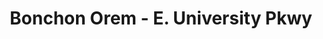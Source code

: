 ---
layout: place
title: "Bonchon Orem - E. University Pkwy"
permalink: /utah/orem/bonchon-orem-e-university-pkwy.html
stateAbbr: UT
stateName: Utah
cityName: Orem
place_id: ChIJqZlpvX-bTYcRvz9Z8GVnSPU
photos:
  - name: >-
      places/ChIJqZlpvX-bTYcRvz9Z8GVnSPU/photos/AeeoHcJpmyQ3_ukPGp9W4wA0OHhjEIWWRxPJQitRgw7d-AF5_1W9PXV8ud1d8YzVd9x2PqaEhZQ9-4IRVQ8t1K7x0sTIi-k3cqHprM1ACUX-ZrpzTzs1Az4KkKbECavVhrUjXtjVA4UWbCuya9PucgIVU14i9qZmlanJiaBNbYZUOQHXh1SXG4eo9Ya2crwSnBpbElLdBuLtdjnbS2gM_v9O91WItIbwOtbFpD6q7OD8FTGF4DgVWWn-40Basj6y7HylUvLsk8OXihDRKMdGrOrC5SeEA5Pj4EN91z-q_DniOo1QBMNLi_2_69p0gLFDObZluNjcx02CO7DrTUzaSVzM3ujN_A-pDTF4S1mA-eMF1CXL6abjWE17QnbDpWZv4H7Z5rUaca1ilsGyJj-LVP3KRc2ZJ-aNcAuKZN_elp3ZraApxsEG
    widthPx: 3600
    heightPx: 4800
    authorAttributions:
      - displayName: John Briggs
        uri: https://maps.google.com/maps/contrib/108413720156079966246
        photoUri: >-
          https://lh3.googleusercontent.com/a-/ALV-UjWR5aBHEHwZ2_Md8B2xv5kt8W1JrANQ4dnuR2zbq3MY0gnC_2fx=s100-p-k-no-mo
    flagContentUri: >-
      https://www.google.com/local/imagery/report/?cb_client=maps_api_places.places_api&image_key=!1e10!2sCIHM0ogKEICAgMCw-4zz2gE&hl=en-US
    googleMapsUri: >-
      https://www.google.com/maps/place//data=!3m4!1e2!3m2!1sCIHM0ogKEICAgMCw-4zz2gE!2e10!4m2!3m1!1s0x874d9b7fbd6999a9:0xf5486765f0593fbf
  - name: >-
      places/ChIJqZlpvX-bTYcRvz9Z8GVnSPU/photos/AeeoHcJIaZ_iOTdEjGGqtYWMyD4Uzsx3ka_9A5tXooAs5INhzZEMvFBfVr4b-839dsG_HOQANd7T4iTdZCgvI75F28-TLYBzV69eQ8U5DnfWfR_Er8dAt3Luh7Pjr_mwFzbcfNl4WygInA45gFjwVJST-zKeM8S3QuL4jUxh9AsDXbXuuxAEsYMIzT0SAjJz1HAfj67V4FFEcmXBAxFCYlR-rxXSqLYshI3mKnr-QYrXPKL_crn1PjBRS7uhK_rY16a2j6yUcCWe6qDaezf_Ua1zBEUM79MAO_NTue1nnFQHPrOvjg
    widthPx: 800
    heightPx: 800
    authorAttributions:
      - displayName: Bonchon Orem - E. University Pkwy
        uri: https://maps.google.com/maps/contrib/102187199280061105036
        photoUri: >-
          https://lh3.googleusercontent.com/a-/ALV-UjXm4JPpoDMQ9edFpKux8B3GhZRRbIJuaMG0rEg76DZpGQ1nijPv=s100-p-k-no-mo
    flagContentUri: >-
      https://www.google.com/local/imagery/report/?cb_client=maps_api_places.places_api&image_key=!1e10!2sAF1QipP-P7FZACnd30DZhRnC1lHfzOpQWkI6NI2dGVTy&hl=en-US
    googleMapsUri: >-
      https://www.google.com/maps/place//data=!3m4!1e2!3m2!1sAF1QipP-P7FZACnd30DZhRnC1lHfzOpQWkI6NI2dGVTy!2e10!4m2!3m1!1s0x874d9b7fbd6999a9:0xf5486765f0593fbf
  - name: >-
      places/ChIJqZlpvX-bTYcRvz9Z8GVnSPU/photos/AeeoHcLjDidYm2PQNf_OT-rfJx70byzO5k6YT7LbEVuLjQjS22cp_TsSvEXb5ymdPDbgiVuemGKuIxiy7DkuhemEjJi5iDWcD9QNyTcJVA7o28JLutRiaAWeUddicqGjTZAP8ChoCL6p1RmtduFqLCkWRUsfnjHitZVcYd1dbnSkymsfafl6RvxTCf9SHzpmZ63vRaIt_KnYEcYHpk97N3t5KzBM5FKKINHRWuGwFXF_c0JP2z3IZGz_NwswjEJMHsF-CjD0nslK8wDkfksnSp-fYnnM_hYOZ993s6b5-VesBrMhqg
    widthPx: 1232
    heightPx: 693
    authorAttributions:
      - displayName: Bonchon Orem - E. University Pkwy
        uri: https://maps.google.com/maps/contrib/102187199280061105036
        photoUri: >-
          https://lh3.googleusercontent.com/a-/ALV-UjXm4JPpoDMQ9edFpKux8B3GhZRRbIJuaMG0rEg76DZpGQ1nijPv=s100-p-k-no-mo
    flagContentUri: >-
      https://www.google.com/local/imagery/report/?cb_client=maps_api_places.places_api&image_key=!1e10!2sAF1QipPiTGIqZG5nt7EV9wWjGie86ZxkCSqsvQQGAUa4&hl=en-US
    googleMapsUri: >-
      https://www.google.com/maps/place//data=!3m4!1e2!3m2!1sAF1QipPiTGIqZG5nt7EV9wWjGie86ZxkCSqsvQQGAUa4!2e10!4m2!3m1!1s0x874d9b7fbd6999a9:0xf5486765f0593fbf
  - name: >-
      places/ChIJqZlpvX-bTYcRvz9Z8GVnSPU/photos/AeeoHcLSXHj1fdMN1__mYrfnve72u4Mb9ji9ozWfCssZ-L7OnKoByk-IgG2DasbA2PxCmLbg2avlDPXSK_VE0X95jeLueDnFtlqHTvBTBYLOIbWRLVgdkN9ibLuJo-7HDFgjEzLRTz2qrk-0e-COXwL1wcH-hNHQrfvy4ZH8pppGtr-gofZLYybdPh7e00GHNlcbUU9UYUwhy-0-SxlgXatBwXR7KoAhzyc7Lb1CzdMfFHghCQWPr_cwbAEp5zUqERGMzAT8R3Sg-CNkXazKL1EK7xA_48UVX0vmSxf4i5NSemYdWg
    widthPx: 1179
    heightPx: 1766
    authorAttributions:
      - displayName: Bonchon Orem - E. University Pkwy
        uri: https://maps.google.com/maps/contrib/102187199280061105036
        photoUri: >-
          https://lh3.googleusercontent.com/a-/ALV-UjXm4JPpoDMQ9edFpKux8B3GhZRRbIJuaMG0rEg76DZpGQ1nijPv=s100-p-k-no-mo
    flagContentUri: >-
      https://www.google.com/local/imagery/report/?cb_client=maps_api_places.places_api&image_key=!1e10!2sAF1QipO8pcXbS9g3vZdDs0mJOuoH30i6pXWHdm2ZRxCJ&hl=en-US
    googleMapsUri: >-
      https://www.google.com/maps/place//data=!3m4!1e2!3m2!1sAF1QipO8pcXbS9g3vZdDs0mJOuoH30i6pXWHdm2ZRxCJ!2e10!4m2!3m1!1s0x874d9b7fbd6999a9:0xf5486765f0593fbf
  - name: >-
      places/ChIJqZlpvX-bTYcRvz9Z8GVnSPU/photos/AeeoHcLexO5qgHNXiR7Zi7QjHCCokLG4Z6MIn5pRiAsSoepiq1HPTYRZ8qubuAqdAYh2K7-zkUAFbpGOnaYI1Pd6IBqT9BltF1MMQQbwa33ri56hSOWaTAET6v-5phAnI8AOYCsDgWA8NqGKbEj8KMKbBf7gVcUSFiMpPM57vT5ia7_VjP6Uel-E9UAqhhgULeLxGabaXmyhomb2GockHjp7eEwkLaV7ElVjL7J544vrPutElj6HPRTf7c1miCsWqi8ykQXskCdryQtG-wNh5M1kqI2qUs34LMjG3GVrDkhuqii2LA
    widthPx: 800
    heightPx: 800
    authorAttributions:
      - displayName: Bonchon Orem - E. University Pkwy
        uri: https://maps.google.com/maps/contrib/102187199280061105036
        photoUri: >-
          https://lh3.googleusercontent.com/a-/ALV-UjXm4JPpoDMQ9edFpKux8B3GhZRRbIJuaMG0rEg76DZpGQ1nijPv=s100-p-k-no-mo
    flagContentUri: >-
      https://www.google.com/local/imagery/report/?cb_client=maps_api_places.places_api&image_key=!1e10!2sAF1QipOeBALB7v_ARLrqdqkXUGejrTVeEEEcPIo7J-uB&hl=en-US
    googleMapsUri: >-
      https://www.google.com/maps/place//data=!3m4!1e2!3m2!1sAF1QipOeBALB7v_ARLrqdqkXUGejrTVeEEEcPIo7J-uB!2e10!4m2!3m1!1s0x874d9b7fbd6999a9:0xf5486765f0593fbf
  - name: >-
      places/ChIJqZlpvX-bTYcRvz9Z8GVnSPU/photos/AeeoHcLKepfEk9cAvwLgtbds4rH4wTrm4pklOr4FYGrDfKDpjpzQ-tUoIi5LHbWvFgsJJnpVoRSzyZJpi7k--_VWggAUnpi6i9Q2SknL3t6nYm2vgE6Wj4oOLTgOchrkZMZEz1pI3KiNK1IEPD1BnP0GGPs2PmRxA50TjpKg3__9YLJs4Z4LVf89YYdXktCu45Jl4z7ote2UlZItypIFX1BssNOKLPXUgcSTiJk3xsQ33DYyNBAyhG1IEfmc6CGI31Zjbumnnns93o-1Xx_g1CJEBGysxNOPQRSYaSoQzVvLmlENyQ
    widthPx: 800
    heightPx: 800
    authorAttributions:
      - displayName: Bonchon Orem - E. University Pkwy
        uri: https://maps.google.com/maps/contrib/102187199280061105036
        photoUri: >-
          https://lh3.googleusercontent.com/a-/ALV-UjXm4JPpoDMQ9edFpKux8B3GhZRRbIJuaMG0rEg76DZpGQ1nijPv=s100-p-k-no-mo
    flagContentUri: >-
      https://www.google.com/local/imagery/report/?cb_client=maps_api_places.places_api&image_key=!1e10!2sAF1QipNIAw7ndyxzRv2YBRd2M-Em2yuJQWCnAD4grIBB&hl=en-US
    googleMapsUri: >-
      https://www.google.com/maps/place//data=!3m4!1e2!3m2!1sAF1QipNIAw7ndyxzRv2YBRd2M-Em2yuJQWCnAD4grIBB!2e10!4m2!3m1!1s0x874d9b7fbd6999a9:0xf5486765f0593fbf
  - name: >-
      places/ChIJqZlpvX-bTYcRvz9Z8GVnSPU/photos/AeeoHcIGbv6tgvT1-AVKyb9OqfPxZfAHjctQ78LXFWxFbeIfkY_B1tW2KCw-O7hPXto0yqRNK-14p4qmTJmrZwLcFehYgrpBQDoPKvOCHaM2imXNuPj9rczqhxFsIlY6jBlRJvVFvzIDbpU51IIgFhq5_m5hNxnXQZQG70qbF-k9iyEcc6A3NN1SItjjQxoYhjWH5lBJ62kCI4UjIvif0yFMTLA3pTs7xGIaJNDLS7pKprUYKmHFpp2LCNTC4GWoE71NImRF3nxHRkklhIRzV4QIJzu-a-jZO8atrfcOc0Le1mXNXg
    widthPx: 800
    heightPx: 800
    authorAttributions:
      - displayName: Bonchon Orem - E. University Pkwy
        uri: https://maps.google.com/maps/contrib/102187199280061105036
        photoUri: >-
          https://lh3.googleusercontent.com/a-/ALV-UjXm4JPpoDMQ9edFpKux8B3GhZRRbIJuaMG0rEg76DZpGQ1nijPv=s100-p-k-no-mo
    flagContentUri: >-
      https://www.google.com/local/imagery/report/?cb_client=maps_api_places.places_api&image_key=!1e10!2sAF1QipN4RnxkSybg7L4QlnHE6ANXiJ5ukqCp4QZKBYYV&hl=en-US
    googleMapsUri: >-
      https://www.google.com/maps/place//data=!3m4!1e2!3m2!1sAF1QipN4RnxkSybg7L4QlnHE6ANXiJ5ukqCp4QZKBYYV!2e10!4m2!3m1!1s0x874d9b7fbd6999a9:0xf5486765f0593fbf
  - name: >-
      places/ChIJqZlpvX-bTYcRvz9Z8GVnSPU/photos/AeeoHcLvZK4p0NO1JxOh8Da9N5HaZALSX7K0MhrAAxpP-UaVQRIHzDA7N_MdnAY2YAH_-e8aprU6I09ENJPeQAgBLHjH2p7h67y5x5SyvdkKrNdaxP2cuXbChrZy-HJ8K3V4COcgLXw5uodeRRux7lX-namuD7fXCtaLIy-3326iv1aay7g2DP78dK9137K_xgDAE2ogY99STgeRws4d2z-6lSBoD1fIbgVNK64dPJLoxArB2KrTkMaiqFDYzD9jb3U5af0_BfDvc1iSg2JPoDaUWumaBl2BX_3bBabPUrNG_tAH6Q
    widthPx: 800
    heightPx: 800
    authorAttributions:
      - displayName: Bonchon Orem - E. University Pkwy
        uri: https://maps.google.com/maps/contrib/102187199280061105036
        photoUri: >-
          https://lh3.googleusercontent.com/a-/ALV-UjXm4JPpoDMQ9edFpKux8B3GhZRRbIJuaMG0rEg76DZpGQ1nijPv=s100-p-k-no-mo
    flagContentUri: >-
      https://www.google.com/local/imagery/report/?cb_client=maps_api_places.places_api&image_key=!1e10!2sAF1QipMQZcefI2F7RSeCMIFj6L5rKB7WBek6JVW41J1L&hl=en-US
    googleMapsUri: >-
      https://www.google.com/maps/place//data=!3m4!1e2!3m2!1sAF1QipMQZcefI2F7RSeCMIFj6L5rKB7WBek6JVW41J1L!2e10!4m2!3m1!1s0x874d9b7fbd6999a9:0xf5486765f0593fbf
  - name: >-
      places/ChIJqZlpvX-bTYcRvz9Z8GVnSPU/photos/AeeoHcIQD0YrbunZ47N05r0M8WiOOFSiJJnc7JttdDb6q4Z9Ep6JEkz6NDINM_q6aEZFndUWNgwo9EoJqd-DApqdY2VmjRs2kE902QC_uSyx7hg1OoRy5dEexcB1-hfFzghlLaGmWbm9_qerj8EA_2TkEo3GdIjpHqv0UPhQyFKhA3nltw5drw24UR5oVgzWlupK65Wswzf4Jr1njVyusbCHEWA97TYs-FSkhEr0LHi0O19QMhnE06zLJ4kpreqDmi0ODbA2f_LxYmSIHMW_7qfo2JfiFqYVncKhsYC0VehX8lU1D3c-dunJumKlVs6YB7tVB2FETLUi3NPhT6Aym81S2ne0n_bLY4h6uquh1UN76XvEdI1jmyEwUWfqSS-28QD0MogAe6NXWTsUCUxK4TPensv5KVPsIooPunYNgYpxAY-j6Hkf
    widthPx: 3024
    heightPx: 4032
    authorAttributions:
      - displayName: Grace Choi
        uri: https://maps.google.com/maps/contrib/114541031475989850583
        photoUri: >-
          https://lh3.googleusercontent.com/a/ACg8ocLHqLTmz-Fw7NR9Y8kR8C7FmmSuwzPhgAslfLRw0w0lzNMZgA=s100-p-k-no-mo
    flagContentUri: >-
      https://www.google.com/local/imagery/report/?cb_client=maps_api_places.places_api&image_key=!1e10!2sCIHM0ogKEICAgMDwo67dtwE&hl=en-US
    googleMapsUri: >-
      https://www.google.com/maps/place//data=!3m4!1e2!3m2!1sCIHM0ogKEICAgMDwo67dtwE!2e10!4m2!3m1!1s0x874d9b7fbd6999a9:0xf5486765f0593fbf
  - name: >-
      places/ChIJqZlpvX-bTYcRvz9Z8GVnSPU/photos/AeeoHcL5C57Q1tsY56mhBCU5g5oCjBWkWLUX502ZAhAmbEjnG_2KYYx2yYoufYIrwr4H3C0x2gFTK16sEqUiDy43zFsI8YN4VcDdgI9SrdZk_oDDInK_HfCABa6fHdQebJTRIX6KAoOBQfI7EXYR9wVODazRkgOHIDWzm-uK3-LyzBJggvlEs867NcXuipA1zSOwHEjFaPNrY5HM73R5HJTXPBl-j5cbhyPuOPZi3IzqjqorkrZeRXJX9_PcJVUhKBuxYrUEQlIW2QLiuZs5WhtqSkhKtt7MwEF0qFYo0n3f7Ng68w
    widthPx: 800
    heightPx: 800
    authorAttributions:
      - displayName: Bonchon Orem - E. University Pkwy
        uri: https://maps.google.com/maps/contrib/102187199280061105036
        photoUri: >-
          https://lh3.googleusercontent.com/a-/ALV-UjXm4JPpoDMQ9edFpKux8B3GhZRRbIJuaMG0rEg76DZpGQ1nijPv=s100-p-k-no-mo
    flagContentUri: >-
      https://www.google.com/local/imagery/report/?cb_client=maps_api_places.places_api&image_key=!1e10!2sAF1QipOWCRpV3iyDIhlxWAUq7sD6Rb925Bp2Ot0z94Mh&hl=en-US
    googleMapsUri: >-
      https://www.google.com/maps/place//data=!3m4!1e2!3m2!1sAF1QipOWCRpV3iyDIhlxWAUq7sD6Rb925Bp2Ot0z94Mh!2e10!4m2!3m1!1s0x874d9b7fbd6999a9:0xf5486765f0593fbf
address: 541 E University Pkwy Suite A, Orem, UT 84097, USA
street: 541 E University Pkwy Suite A
city: Orem
state: UT
zip: '84097'
country: USA
neighborhood: Hillcrest
latitude: '40.274775'
longitude: '-111.683726'
accessibility_options:
  wheelchairAccessibleParking: true
  wheelchairAccessibleEntrance: true
  wheelchairAccessibleSeating: true
business_status: OPERATIONAL
name: Bonchon Orem - E. University Pkwy
google_maps_links:
  directionsUri: >-
    https://www.google.com/maps/dir//''/data=!4m7!4m6!1m1!4e2!1m2!1m1!1s0x874d9b7fbd6999a9:0xf5486765f0593fbf!3e0
  placeUri: https://maps.google.com/?cid=17674490425137250239
  writeAReviewUri: >-
    https://www.google.com/maps/place//data=!4m3!3m2!1s0x874d9b7fbd6999a9:0xf5486765f0593fbf!12e1
  reviewsUri: >-
    https://www.google.com/maps/place//data=!4m4!3m3!1s0x874d9b7fbd6999a9:0xf5486765f0593fbf!9m1!1b1
  photosUri: >-
    https://www.google.com/maps/place//data=!4m3!3m2!1s0x874d9b7fbd6999a9:0xf5486765f0593fbf!10e5
primary_type: Asian Restaurant
opening_hours:
  regular: null
  current: null
secondary_opening_hours:
  regular:
    weekdayDescriptions: null
    type: null
  current:
    weekdayDescriptions: null
    type: null
phone: null
price_level: null
price_range: null
rating: null
rating_count: 0
website: null
description: null
reviews: null
parking_options: null
payment_options: null
allow_dogs: null
curbside_pickup: null
delivery: null
dine_in: null
good_for_children: null
good_for_groups: null
good_for_sports: null
live_music: null
menu_for_children: null
outdoor_seating: null
reservable: null
restroom: null
serves_beer: null
serves_breakfast: null
serves_brunch: null
serves_cocktails: null
serves_coffee: null
serves_dinner: null
serves_dessert: null
serves_lunch: null
serves_vegetarian_food: null
serves_wine: null
takeout: null

---